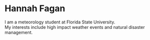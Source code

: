 # Hannah Fagan
I am a meteorology student at Florida State University.
<br>
My interests include high impact weather events and natural disaster management.